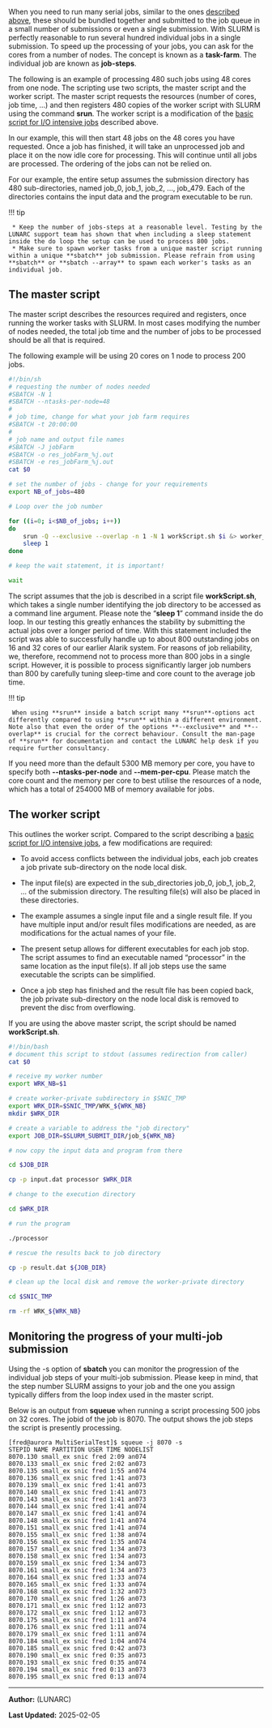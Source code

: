 When you need to run many serial jobs, similar to the ones [described above](#basic-run-script), these should be bundled together and submitted to the job queue in a small number of submissions or even a single submission. With SLURM is perfectly reasonable to run several hundred individual jobs in a single submission. To speed up the processing of your jobs, you can ask for the cores from a number of nodes. The concept is known as a **task-farm**. The individual job are known as **job-steps**.

The following is an example of processing 480 such jobs using 48 cores from one node. The scripting use two scripts, the master script and the worker script. The master script requests the resources (number of cores, job time, ...) and then registers 480 copies of the worker script with SLURM using the command **srun**. The worker script is a modification of the [basic script for I/O intensive jobs](#basic-run-script-for-io-intensive-jobs) described above. 

In our example, this will then start 48 jobs on the 48 cores you have requested. Once a job has finished, it will take an unprocessed job and place it on the now idle core for processing. This will continue until all jobs are processed. The ordering of the jobs can not be relied on.

For our example, the entire setup assumes the submission directory has 480 sub-directories, named job_0, job_1, job_2, …, job_479. Each of the directories contains the input data and the program executable to be run.

!!! tip

     * Keep the number of jobs-steps at a reasonable level. Testing by the LUNARC support team has shown that when including a sleep statement inside the do loop the setup can be used to process 800 jobs.
     * Make sure to spawn worker tasks from a unique master script running within a unique **sbatch** job submission. Please refrain from using **sbatch** or **sbatch --array** to spawn each worker's tasks as an individual job.

## The master script

The master script describes the resources required and registers, once running the worker tasks with SLURM. In most cases modifying the number of nodes needed, the total job time and the number of jobs to be processed should be all that is required.

The following example will be using 20 cores on 1 node to process 200 jobs.

```bash
#!/bin/sh
# requesting the number of nodes needed
#SBATCH -N 1
#SBATCH --ntasks-per-node=48
#
# job time, change for what your job farm requires
#SBATCH -t 20:00:00
#
# job name and output file names
#SBATCH -J jobFarm
#SBATCH -o res_jobFarm_%j.out
#SBATCH -e res_jobFarm_%j.out
cat $0

# set the number of jobs - change for your requirements
export NB_of_jobs=480

# Loop over the job number

for ((i=0; i<$NB_of_jobs; i++))
do
    srun -Q --exclusive --overlap -n 1 -N 1 workScript.sh $i &> worker_${SLURM_JOB_ID}_${i} &
    sleep 1
done

# keep the wait statement, it is important!

wait
```

The script assumes that the job is described in a script file **workScript.sh**, which takes a single number identifying the job directory to be accessed as a command line argument. Please note the “**sleep 1**” command inside the do loop. In our testing this greatly enhances the stability by submitting the actual jobs over a longer period of time. With this statement included the script was able to successfully handle up to about 800 outstanding jobs on 16 and 32 cores of our earlier Alarik system. For reasons of job reliability, we, therefore, recommend not to process more than 800 jobs in a single script. However, it is possible to process significantly larger job numbers than 800 by carefully tuning sleep-time and core count to the average job time.

!!! tip

     When using **srun** inside a batch script many **srun**-options act differently compared to using **srun** within a different environment. Note also that even the order of the options **--exclusive** and **--overlap** is crucial for the correct behaviour. Consult the man-page of **srun** for documentation and contact the LUNARC help desk if you require further consultancy.

If you need more than the default 5300 MB memory per core, you have to specify both **--ntasks-per-node** and **--mem-per-cpu**. Please match the core count and the memory per core to best utilise the resources of a node, which has a total of 254000 MB of memory available for jobs.

## The worker script

This outlines the worker script. Compared to the script describing a
[basic script for I/O intensive jobs](#basic-run-script-for-io-intensive-jobs), a few modifications are required:

 * To avoid access conflicts between the individual jobs, each job creates a job private sub-directory on the node local disk.

 * The input file(s) are expected in the sub_directories job_0, job_1, job_2, … of the submission directory. The resulting file(s) will also be placed in these directories.

 * The example assumes a single input file and a single result file. If you have multiple input and/or result files modifications are needed, as are modifications for the actual names of your file.

 * The present setup allows for different executables for each job stop. The script assumes to find an executable named “processor” in the same location as the input file(s). If all job steps use the same executable the scripts can be simplified.

 * Once a job step has finished and the result file has been copied back, the job private sub-directory on the node local disk is removed to prevent the disc from overflowing.

If you are using the above master script, the script should be named **workScript.sh**.

```bash
#!/bin/bash
# document this script to stdout (assumes redirection from caller)
cat $0

# receive my worker number
export WRK_NB=$1

# create worker-private subdirectory in $SNIC_TMP
export WRK_DIR=$SNIC_TMP/WRK_${WRK_NB}
mkdir $WRK_DIR

# create a variable to address the "job directory"
export JOB_DIR=$SLURM_SUBMIT_DIR/job_${WRK_NB}

# now copy the input data and program from there

cd $JOB_DIR

cp -p input.dat processor $WRK_DIR

# change to the execution directory

cd $WRK_DIR

# run the program

./processor

# rescue the results back to job directory

cp -p result.dat ${JOB_DIR}

# clean up the local disk and remove the worker-private directory

cd $SNIC_TMP

rm -rf WRK_${WRK_NB}
```

## Monitoring the progress of your multi-job submission

Using the -s option of **sbatch** you can monitor the progression of the individual job steps of your multi-job submission. Please keep in mind, that the step number SLURM assigns to your job and the one you assign typically differs from the loop index used in the master script.

Below is an output from **squeue** when running a script processing 500 jobs on 32 cores. The jobid of the job is 8070. The output shows the job steps the script is presently processing.

    [fred@aurora MultiSerialTest]$ squeue -j 8070 -s
    STEPID NAME PARTITION USER TIME NODELIST
    8070.130 small_ex snic fred 2:09 an074
    8070.133 small_ex snic fred 2:02 an073
    8070.135 small_ex snic fred 1:55 an074
    8070.136 small_ex snic fred 1:41 an073
    8070.139 small_ex snic fred 1:41 an073
    8070.140 small_ex snic fred 1:41 an073
    8070.143 small_ex snic fred 1:41 an073
    8070.144 small_ex snic fred 1:41 an074
    8070.147 small_ex snic fred 1:41 an074
    8070.148 small_ex snic fred 1:41 an074
    8070.151 small_ex snic fred 1:41 an074
    8070.155 small_ex snic fred 1:38 an074
    8070.156 small_ex snic fred 1:35 an074
    8070.157 small_ex snic fred 1:34 an073
    8070.158 small_ex snic fred 1:34 an073
    8070.159 small_ex snic fred 1:34 an073
    8070.161 small_ex snic fred 1:34 an073
    8070.164 small_ex snic fred 1:33 an074
    8070.165 small_ex snic fred 1:33 an074
    8070.168 small_ex snic fred 1:32 an073
    8070.170 small_ex snic fred 1:26 an073
    8070.171 small_ex snic fred 1:12 an073
    8070.172 small_ex snic fred 1:12 an073
    8070.175 small_ex snic fred 1:11 an074
    8070.176 small_ex snic fred 1:11 an074
    8070.179 small_ex snic fred 1:11 an074
    8070.184 small_ex snic fred 1:04 an074
    8070.185 small_ex snic fred 0:42 an073
    8070.190 small_ex snic fred 0:35 an073
    8070.193 small_ex snic fred 0:35 an074
    8070.194 small_ex snic fred 0:13 an073
    8070.195 small_ex snic fred 0:13 an074

---

**Author:**
(LUNARC)

**Last Updated:**
2025-02-05

